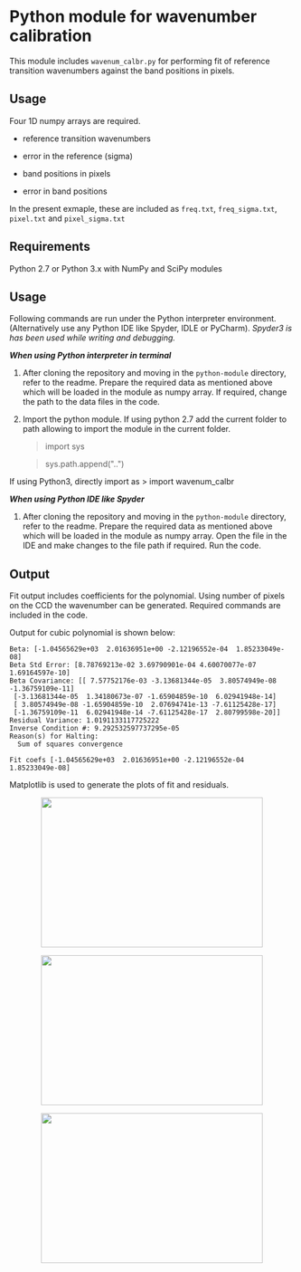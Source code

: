 # Python module for wavenumber calibration

This module includes `wavenum_calbr.py` for performing fit of  reference transition wavenumbers against the band positions in pixels.  

Usage
----------------
Four 1D numpy arrays are required.
  - reference  transition wavenumbers
  - error in  the reference (sigma)

  - band positions in pixels
  - error in band  positions  

In the present exmaple, these are included as `freq.txt`, `freq_sigma.txt`, `pixel.txt` and `pixel_sigma.txt`  



Requirements
----------------
Python 2.7 or Python 3.x with NumPy  and SciPy modules

Usage
----------------
Following commands are run under the Python interpreter environment. (Alternatively use any Python IDE like Spyder, IDLE or PyCharm). *Spyder3 is has been used while writing and debugging.*

***When using Python interpreter in terminal***

1. After cloning the repository and moving in the `python-module` directory,  refer to the readme.  Prepare the required data as mentioned above which will be loaded in the module  as numpy array. If required, change the path to the data files in the code.  

2. Import the python module. If  using python 2.7 add the current folder to path allowing to import the module in the current folder.
    > import sys

    > sys.path.append("..")

If using Python3, directly import as
    > import wavenum_calbr

***When using Python IDE like Spyder***

1. After cloning the repository and moving in the `python-module` directory,  refer to the readme.  Prepare the required data as mentioned above which will be loaded in the module  as numpy array. Open the  file in the IDE and make changes  to the file path if required. Run the code.

Output
----------------

Fit  output includes coefficients for the polynomial. Using number of pixels on the CCD the wavenumber can be  generated. Required commands are included in the code.

Output for cubic polynomial is shown below:

```
Beta: [-1.04565629e+03  2.01636951e+00 -2.12196552e-04  1.85233049e-08]
Beta Std Error: [8.78769213e-02 3.69790901e-04 4.60070077e-07 1.69164597e-10]
Beta Covariance: [[ 7.57752176e-03 -3.13681344e-05  3.80574949e-08 -1.36759109e-11]
 [-3.13681344e-05  1.34180673e-07 -1.65904859e-10  6.02941948e-14]
 [ 3.80574949e-08 -1.65904859e-10  2.07694741e-13 -7.61125428e-17]
 [-1.36759109e-11  6.02941948e-14 -7.61125428e-17  2.80799598e-20]]
Residual Variance: 1.0191133117725222
Inverse Condition #: 9.292532597737295e-05
Reason(s) for Halting:
  Sum of squares convergence

Fit coefs [-1.04565629e+03  2.01636951e+00 -2.12196552e-04  1.85233049e-08]
```

Matplotlib is used to generate the plots of fit and  residuals.

<p align="center">
  <img src="https://github.com/ankit7540/RamanSpecCalibration/tree/master/img/wavenum_calbr_fit_py.png" data-canonical-src="https://github.com/ankit7540/RamanSpecCalibration/tree/master/img/wavenum_calbr_fit_py.png" width="392" height="265" />
</p>

<p align="center">
  <img src="https://github.com/ankit7540/RamanSpecCalibration/tree/master/img/wavenum_calbr_fitResdy_py.png" data-canonical-src="https://github.com/ankit7540/RamanSpecCalibration/tree/master/img/wavenum_calbr_fitResdy_py.png" width="392" height="265" />
</p>

<p align="center">
  <img src="https://github.com/ankit7540/RamanSpecCalibration/tree/master/img/wavenum_calbr_fitResdx_py.png" data-canonical-src="https://github.com/ankit7540/RamanSpecCalibration/tree/master/img/wavenum_calbr_fitResdx_py.png" width="392" height="265" />
</p>
